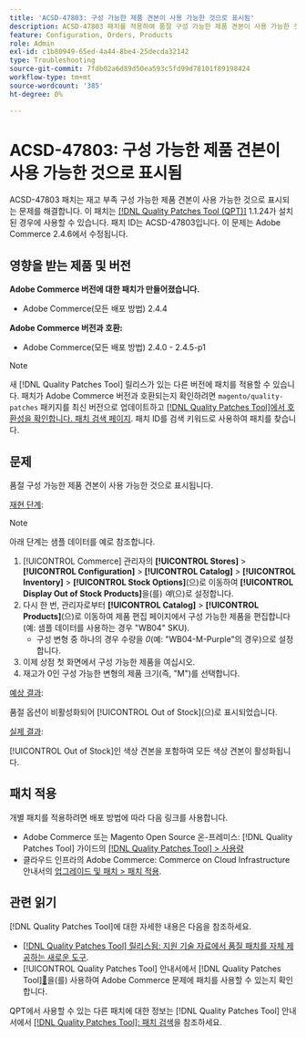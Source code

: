 ```yaml
---
title: 'ACSD-47803: 구성 가능한 제품 견본이 사용 가능한 것으로 표시됨'
description: ACSD-47803 패치를 적용하여 품절 구성 가능한 제품 견본이 사용 가능한 것으로 표시되는 Adobe Commerce 문제를 해결합니다.
feature: Configuration, Orders, Products
role: Admin
exl-id: c1b80949-65ed-4a44-8be4-25decda32142
type: Troubleshooting
source-git-commit: 7fdb02a6d89d50ea593c5fd99d78101f89198424
workflow-type: tm+mt
source-wordcount: '385'
ht-degree: 0%

---
```


# ACSD-47803: 구성 가능한 제품 견본이 사용 가능한 것으로 표시됨

ACSD-47803 패치는 재고 부족 구성 가능한 제품 견본이 사용 가능한 것으로 표시되는 문제를 해결합니다. 이 패치는 [[!DNL Quality Patches Tool (QPT)]](https://experienceleague.adobe.com/ko/docs/commerce-operations/tools/quality-patches-tool/quality-patches-tool-to-self-serve-quality-patches) 1.1.24가 설치된 경우에 사용할 수 있습니다. 패치 ID는 ACSD-47803입니다. 이 문제는 Adobe Commerce 2.4.6에서 수정됩니다.

## 영향을 받는 제품 및 버전

**Adobe Commerce 버전에 대한 패치가 만들어졌습니다.**

* Adobe Commerce(모든 배포 방법) 2.4.4

**Adobe Commerce 버전과 호환:**

* Adobe Commerce(모든 배포 방법) 2.4.0 - 2.4.5-p1

>[!NOTE]
>
>새 [!DNL Quality Patches Tool] 릴리스가 있는 다른 버전에 패치를 적용할 수 있습니다. 패치가 Adobe Commerce 버전과 호환되는지 확인하려면 `magento/quality-patches` 패키지를 최신 버전으로 업데이트하고 [[!DNL Quality Patches Tool]에서 호환성을 확인합니다. 패치 검색 페이지](https://experienceleague.adobe.com/tools/commerce-quality-patches/index.html?lang=ko). 패치 ID를 검색 키워드로 사용하여 패치를 찾습니다.

## 문제

품절 구성 가능한 제품 견본이 사용 가능한 것으로 표시됩니다.

<u>재현 단계</u>:

>[!NOTE]
>
>아래 단계는 샘플 데이터를 예로 참조합니다.

1. [!UICONTROL Commerce] 관리자의 **[!UICONTROL Stores]** > **[!UICONTROL Configuration]** > **[!UICONTROL Catalog]** > **[!UICONTROL Inventory]** > **[!UICONTROL Stock Options]**(으)로 이동하여 **[!UICONTROL Display Out of Stock Products]**&#x200B;을(를) *예*(으)로 설정합니다.
1. 다시 한 번, 관리자로부터 **[!UICONTROL Catalog]** > **[!UICONTROL Products]**(으)로 이동하여 제품 편집 페이지에서 구성 가능한 제품을 편집합니다(예: 샘플 데이터를 사용하는 경우 &quot;WB04&quot; SKU).
   * 구성 변형 중 하나의 경우 수량을 *0*(예: &quot;WB04-M-Purple&quot;의 경우)으로 설정합니다.
1. 이제 상점 첫 화면에서 구성 가능한 제품을 여십시오.
1. 재고가 0인 구성 가능한 변형의 제품 크기(즉, &quot;M&quot;)를 선택합니다.

<u>예상 결과</u>:

품절 옵션이 비활성화되어 [!UICONTROL Out of Stock]&#x200B;(으)로 표시되었습니다.

<u>실제 결과</u>:

[!UICONTROL Out of Stock]인 색상 견본을 포함하여 모든 색상 견본이 활성화됩니다.

## 패치 적용

개별 패치를 적용하려면 배포 방법에 따라 다음 링크를 사용합니다.

* Adobe Commerce 또는 Magento Open Source 온-프레미스: [!DNL Quality Patches Tool] 가이드의 [[!DNL Quality Patches Tool] > 사용량](/help/tools/quality-patches-tool/usage.md)
* 클라우드 인프라의 Adobe Commerce: Commerce on Cloud Infrastructure 안내서의 [업그레이드 및 패치 > 패치 적용](https://experienceleague.adobe.com/docs/commerce-cloud-service/user-guide/develop/upgrade/apply-patches.html?lang=ko).

## 관련 읽기

[!DNL Quality Patches Tool]에 대한 자세한 내용은 다음을 참조하세요.

* [[!DNL Quality Patches Tool] 릴리스됨: 지원 기술 자료에서 품질 패치를 자체 제공하는 새로운 도구](https://experienceleague.adobe.com/ko/docs/commerce-operations/tools/quality-patches-tool/quality-patches-tool-to-self-serve-quality-patches).
* [!UICONTROL Quality Patches Tool] 안내서에서  [!DNL Quality Patches Tool][&#128279;](/help/tools/quality-patches-tool/patches-available-in-qpt/check-patch-for-magento-issue-with-magento-quality-patches.md)을(를) 사용하여 Adobe Commerce 문제에 패치를 사용할 수 있는지 확인합니다.


QPT에서 사용할 수 있는 다른 패치에 대한 정보는 [!DNL Quality Patches Tool] 안내서에서 [[!DNL Quality Patches Tool]: 패치 검색](https://experienceleague.adobe.com/tools/commerce-quality-patches/index.html?lang=ko)을 참조하세요.
